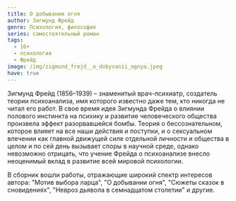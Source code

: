 ```yaml
---
title: О добывании огня
author: Зигмунд Фрейд
genre: Психология, философия
series: самостоятельный роман
tags:
  - 16+
  - психология
  - Фрейд
image: /img/zigmund_frejd__o_dobyvanii_ognya.jpeg
have: true
---
```

Зигмунд Фрейд (1856–1939) – знаменитый врач-психиатр, создатель теории психоанализа, имя которого известно даже тем, кто никогда не читал его работ. В свое время идея Зигмунда Фрейда о влиянии полового инстинкта на психику и развитие человеческого общества произвела эффект разорвавшейся бомбы. Теория о бессознательном, которое влияет на все наши действия и поступки, и о сексуальном влечении как главной движущей силе отдельной личности и общества в целом и по сей день вызывает споры в научной среде, однако невозможно отрицать, что учение Фрейда о психоанализе внесло неоценимый вклад в развитие всей мировой психологии.



В сборник вошли работы, отражающие широкий спектр интересов автора: "Мотив выбора ларца", "О добывании огня", "Сюжеты сказок в сновидениях", "Невроз дьявола в семнадцатом столетии" и другие.